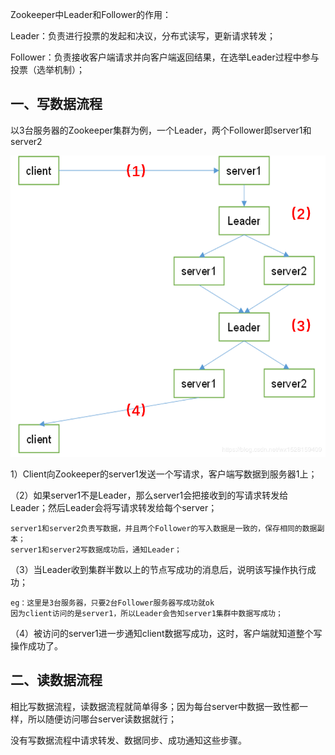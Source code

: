 Zookeeper中Leader和Follower的作用：

 Leader：负责进行投票的发起和决议，分布式读写，更新请求转发；

 Follower：负责接收客户端请求并向客户端返回结果，在选举Leader过程中参与投票（选举机制）；

## 一、写数据流程

以3台服务器的Zookeeper集群为例，一个Leader，两个Follower即server1和server2

![img](imgs/20181129153904825.png)

1）Client向Zookeeper的server1发送一个写请求，客户端写数据到服务器1上；

（2）如果server1不是Leader，那么server1会把接收到的写请求转发给Leader；然后Leader会将写请求转发给每个server；

    server1和server2负责写数据，并且两个Follower的写入数据是一致的，保存相同的数据副本；
    server1和server2写数据成功后，通知Leader；

（3）当Leader收到集群半数以上的节点写成功的消息后，说明该写操作执行成功；

    eg：这里是3台服务器，只要2台Follower服务器写成功就ok
    因为client访问的是server1，所以Leader会告知server1集群中数据写成功；

（4）被访问的server1进一步通知client数据写成功，这时，客户端就知道整个写操作成功了。

## 二、读数据流程

相比写数据流程，读数据流程就简单得多；因为每台server中数据一致性都一样，所以随便访问哪台server读数据就行；

没有写数据流程中请求转发、数据同步、成功通知这些步骤。